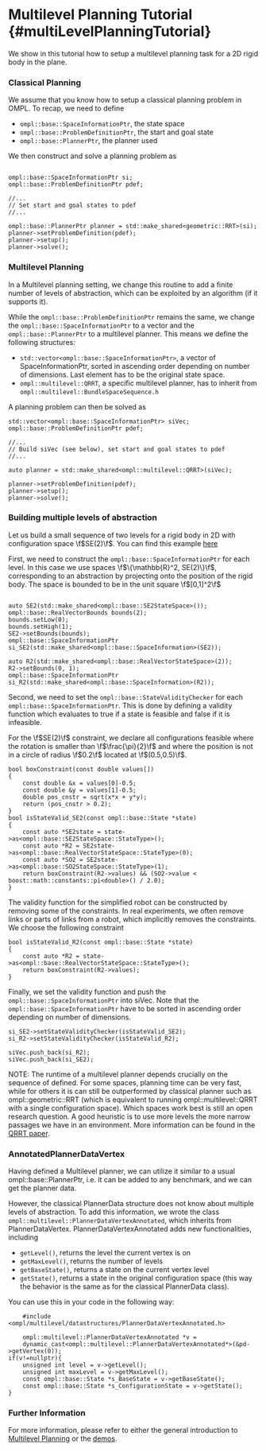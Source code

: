 # Multilevel Planning Tutorial {#multiLevelPlanningTutorial}

We show in this tutorial how to setup a multilevel planning task for a 2D rigid body in the plane. 

### Classical Planning 
We assume that you know how to setup a classical planning problem in OMPL. To recap, we need to define  
- `ompl::base::SpaceInformationPtr`, the state space
- `ompl::base::ProblemDefinitionPtr`, the start and goal state
- `ompl::base::PlannerPtr`, the planner used

We then construct and solve a planning problem as

~~~{.cpp}

ompl::base::SpaceInformationPtr si;
ompl::base::ProblemDefinitionPtr pdef; 

//...
// Set start and goal states to pdef
//...

ompl::base::PlannerPtr planner = std::make_shared<geometric::RRT>(si);
planner->setProblemDefinition(pdef);
planner->setup();
planner->solve();

~~~

### Multilevel Planning 

In a Multilevel planning setting, we change this routine to add a finite
number of levels of abstraction, which can be exploited by an algorithm (if it
supports it).

While the `ompl::base::ProblemDefinitionPtr` remains the same, we change the `ompl::base::SpaceInformationPtr` to a vector and the `ompl::base::PlannerPtr` to a multilevel planner. This means we define the following structures:

- `std::vector<ompl::base::SpaceInformationPtr>`, a vector of
  SpaceInformationPtr, sorted in
  ascending order depending on number of dimensions. Last element has to be the
original state space.
- `ompl::multilevel::QRRT`, a specific multilevel planner, has to inherit from `ompl::multilevel::BundleSpaceSequence.h`

A planning problem can then be solved as

~~~{.cpp}
std::vector<ompl::base::SpaceInformationPtr> siVec; 
ompl::base::ProblemDefinitionPtr pdef; 

//...
// Build siVec (see below), set start and goal states to pdef
//...

auto planner = std::make_shared<ompl::multilevel::QRRT>(siVec);

planner->setProblemDefinition(pdef);
planner->setup();
planner->solve();
~~~

### Building multiple levels of abstraction

Let us build a small sequence of two levels for a rigid body in 2D with
configuration space 
\f$SE(2)\f$. You can find this example [here](MultiLevelPlanningRigidBody2D_8cpp_source.html)

First, we need to construct the `ompl::base::SpaceInformationPtr` for each level. In
this case we use spaces
\f$\{\mathbb{R}^2, SE(2)\}\f$, corresponding to an abstraction by projecting
onto the position of the rigid body. The space is bounded to be in the unit square
\f$[0,1]^2\f$

~~~{.cpp}

auto SE2(std::make_shared<ompl::base::SE2StateSpace>());
ompl::base::RealVectorBounds bounds(2);
bounds.setLow(0);
bounds.setHigh(1);
SE2->setBounds(bounds);
ompl::base::SpaceInformationPtr si_SE2(std::make_shared<ompl::base::SpaceInformation>(SE2));

auto R2(std::make_shared<ompl::base::RealVectorStateSpace>(2));
R2->setBounds(0, 1);
ompl::base::SpaceInformationPtr si_R2(std::make_shared<ompl::base::SpaceInformation>(R2));
~~~

Second, we need to set the `ompl::base::StateValidityChecker` for each
`ompl::base::SpaceInformationPtr`. This is done by defining a validity function
which evaluates to true if a state is feasible and false if it is infeasible. 

For the \f$SE(2)\f$ constraint, we declare all configurations feasible where the
rotation is smaller than \f$\frac{\pi}{2}\f$ and where the position is not in a
circle of radius \f$0.2\f$ located at \f$(0.5,0.5)\f$.

~~~{.cpp}
bool boxConstraint(const double values[])
{
    const double &x = values[0]-0.5;
    const double &y = values[1]-0.5;
    double pos_cnstr = sqrt(x*x + y*y);
    return (pos_cnstr > 0.2);
}
bool isStateValid_SE2(const ompl::base::State *state) 
{
    const auto *SE2state = state->as<ompl::base::SE2StateSpace::StateType>();
    const auto *R2 = SE2state->as<ompl::base::RealVectorStateSpace::StateType>(0);
    const auto *SO2 = SE2state->as<ompl::base::SO2StateSpace::StateType>(1);
    return boxConstraint(R2->values) && (SO2->value < boost::math::constants::pi<double>() / 2.0);
}
~~~

The validity function for the simplified robot can be constructed by removing some of the constraints. In real experiments, we often remove links or parts of links from a robot, which implicitly removes the constraints. We choose the following constraint

~~~{.cpp}
bool isStateValid_R2(const ompl::base::State *state) 
{ 
    const auto *R2 = state->as<ompl::base::RealVectorStateSpace::StateType>();
    return boxConstraint(R2->values);
}
~~~

Finally, we set the validity function and push the
`ompl::base::SpaceInformationPtr` into siVec. Note that the
`ompl::base::SpaceInformationPtr` have to be sorted in ascending order depending
on number of dimensions. 

~~~{.cpp}
si_SE2->setStateValidityChecker(isStateValid_SE2);
si_R2->setStateValidityChecker(isStateValid_R2);

siVec.push_back(si_R2);
siVec.push_back(si_SE2);
~~~

NOTE: The runtime of a multilevel planner depends crucially on the sequence
of defined. For some spaces, planning time can be very fast,
while for others it is can still be outperformed by classical planner such as
ompl::geometric::RRT (which is equivalent to running ompl::multilevel::QRRT with
a single configuration space). Which spaces work best is still an open research
question. A good heuristic is to use more levels the more narrow
passages we have in an environment. More information can be found in the [QRRT
paper](https://arxiv.org/abs/1906.01350).

### AnnotatedPlannerDataVertex

Having defined a Multilevel planner, we can utilize it similar to a usual
ompl::base::PlannerPtr, i.e. it can be added to any benchmark, and we can get
the planner data.

However, the classical PlannerData structure does not know about multiple levels
of abstraction. To add
this information, we wrote the class `ompl::multilevel::PlannerDataVertexAnnotated`, which
inherits from PlannerDataVertex. PlannerDataVertexAnnotated adds new
functionalities, including

- `getLevel()`, returns the level the current vertex is on
- `getMaxLevel()`, returns the number of levels
- `getBaseState()`, returns a state on the current
  vertex level
- `getState()`, returns a state in the original configuration space (this way
    the behavior is the same as for the classical PlannerData class).


You can use this in your code in the following way:

~~~{.cpp}
    #include <ompl/multilevel/datastructures/PlannerDataVertexAnnotated.h>

    ompl::multilevel::PlannerDataVertexAnnotated *v = 
    dynamic_cast<ompl::multilevel::PlannerDataVertexAnnotated*>(&pd->getVertex(0));
if(v!=nullptr){
    unsigned int level = v->getLevel();
    unsigned int maxLevel = v->getMaxLevel();
    const ompl::base::State *s_BaseState = v->getBaseState();
    const ompl::base::State *s_ConfigurationState = v->getState();
}
~~~
### Further Information

For more information, please refer to either the general introduction to [Multilevel Planning](multiLevelPlanning.html) or the [demos](demos.html).
